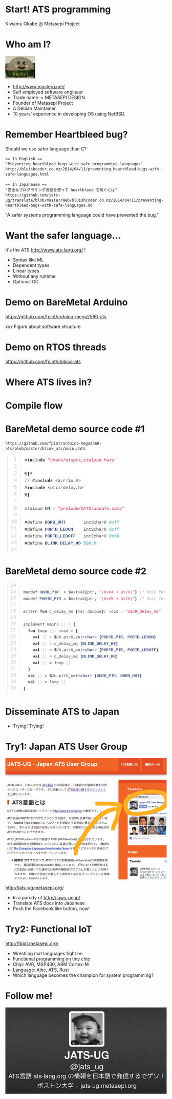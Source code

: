 # Start! ATS programming

Kiwamu Okabe @ Metasepi Project

# Who am I?
![background](img/enjoy.png)

* http://www.masterq.net/
* Self employed software engineer
* Trade name := METASEPI DESIGN
* Founder of Metasepi Project
* A Debian Maintainer
* 10 years' experience in developing OS using NetBSD.

# Remember Heartbleed bug?

Should we use safer language than C?

~~~
== In English ==
"Preventing heartbleed bugs with safe programming languages"
http://bluishcoder.co.nz/2014/04/11/preventing-heartbleed-bugs-with-safe-languages.html

== In Japanease ==
"安全なプログラミング言語を使って heartbleed を防ぐには"
https://github.com/jats-ug/translate/blob/master/Web/bluishcoder.co.nz/2014/04/11/preventing-heartbleed-bugs-with-safe-languages.md
~~~

"A safer systems programming language could have prevented the bug."

# Want the safer language...

It's the ATS http://www.ats-lang.org/ !

* Syntax like ML
* Dependent types
* Linear types
* Without any runtime
* Optional GC

# Demo on BareMetal Arduino

https://github.com/fpiot/arduino-mega2560-ats

xxx Figure about software structure

# Demo on RTOS threads

https://github.com/fpiot/chibios-ats

# Where ATS lives in?

# Compile flow

# BareMetal demo source code #1

~~~
https://github.com/fpiot/arduino-mega2560-ats/blob/master/blink_ats/main.dats
~~~

![inline](img/demo_code1.png)

# BareMetal demo source code #2

![inline](img/demo_code2.png)

# Disseminate ATS to Japan

* Trying! Trying!

# Try1: Japan ATS User Group
![background](img/jats-ug_like.png)

http://jats-ug.metasepi.org/

* In a parody of http://jaws-ug.jp/
* Translate ATS docs into Japanese
* Push the Facebook like button, now!

# Try2: Functional IoT

http://fpiot.metasepi.org/

* Wrestling mat languages fight on
* Functional programming on tiny chip
* Chip: AVR, MSP430, ARM Cortex-M
* Language: Ajhc, ATS, Rust
* Which language becomes the champion for system programming?

# Follow me!

![inline](img/twitter_jats-ug.png)
